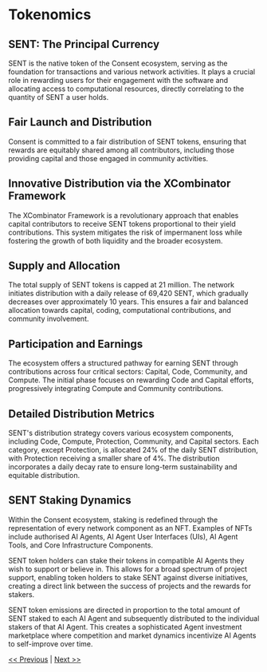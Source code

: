 # Tokenomics

## SENT: The Principal Currency

SENT is the native token of the Consent ecosystem, serving as the foundation for transactions and various network activities. It plays a crucial role in rewarding users for their engagement with the software and allocating access to computational resources, directly correlating to the quantity of SENT a user holds.

## Fair Launch and Distribution

Consent is committed to a fair distribution of SENT tokens, ensuring that rewards are equitably shared among all contributors, including those providing capital and those engaged in community activities.

## Innovative Distribution via the XCombinator Framework

The XCombinator Framework is a revolutionary approach that enables capital contributors to receive SENT tokens proportional to their yield contributions. This system mitigates the risk of impermanent loss while fostering the growth of both liquidity and the broader ecosystem.

## Supply and Allocation

The total supply of SENT tokens is capped at 21 million. The network initiates distribution with a daily release of 69,420 SENT, which gradually decreases over approximately 10 years. This ensures a fair and balanced allocation towards capital, coding, computational contributions, and community involvement.

## Participation and Earnings

The ecosystem offers a structured pathway for earning SENT through contributions across four critical sectors: Capital, Code, Community, and Compute. The initial phase focuses on rewarding Code and Capital efforts, progressively integrating Compute and Community contributions.

## Detailed Distribution Metrics

SENT's distribution strategy covers various ecosystem components, including Code, Compute, Protection, Community, and Capital sectors. Each category, except Protection, is allocated 24% of the daily SENT distribution, with Protection receiving a smaller share of 4%. The distribution incorporates a daily decay rate to ensure long-term sustainability and equitable distribution.

## SENT Staking Dynamics

Within the Consent ecosystem, staking is redefined through the representation of every network component as an NFT. Examples of NFTs include authorised AI Agents, AI Agent User Interfaces (UIs), AI Agent Tools, and Core Infrastructure Components.

SENT token holders can stake their tokens in compatible AI Agents they wish to support or believe in. This allows for a broad spectrum of project support, enabling token holders to stake SENT against diverse initiatives, creating a direct link between the success of projects and the rewards for stakers.

SENT token emissions are directed in proportion to the total amount of SENT staked to each AI Agent and subsequently distributed to the individual stakers of that AI Agent. This creates a sophisticated Agent investment marketplace where competition and market dynamics incentivize AI Agents to self-improve over time.


[<< Previous](technical_architecture.md) | [Next >>](governance.md)

